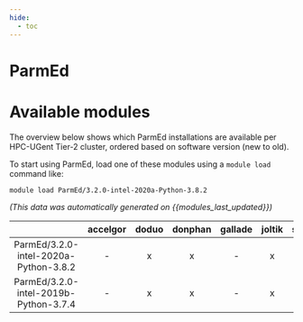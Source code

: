 ```yaml
---
hide:
  - toc
---
```


ParmEd
======

# Available modules


The overview below shows which ParmEd installations are available per HPC-UGent Tier-2 cluster, ordered based on software version (new to old).

To start using ParmEd, load one of these modules using a `module load` command like:

```shell
module load ParmEd/3.2.0-intel-2020a-Python-3.8.2
```

*(This data was automatically generated on {{modules_last_updated}})*  

| |accelgor|doduo|donphan|gallade|joltik|shinx|skitty|
| :---: | :---: | :---: | :---: | :---: | :---: | :---: | :---: |
|ParmEd/3.2.0-intel-2020a-Python-3.8.2|-|x|x|-|x|-|-|
|ParmEd/3.2.0-intel-2019b-Python-3.7.4|-|x|x|-|x|-|-|
